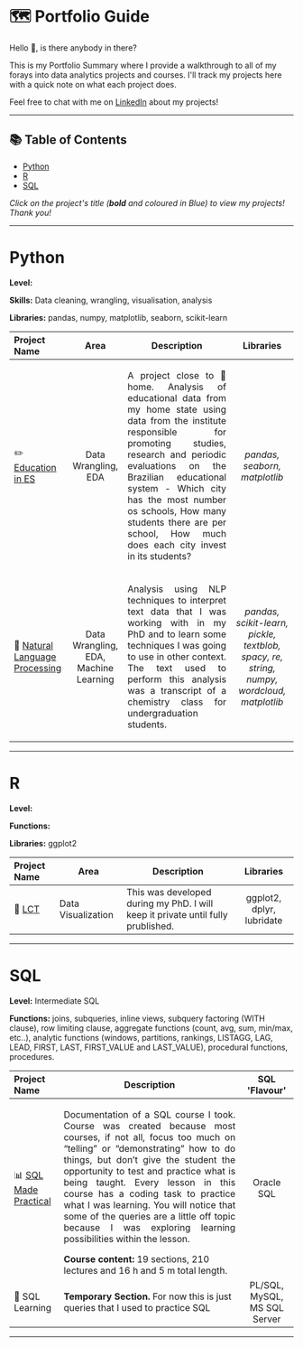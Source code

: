 # 🗺 Portfolio Guide

Hello 👋, is there anybody in there?

This is my Portfolio Summary where I provide a walkthrough to all of my forays into data analytics projects and courses. I'll track my projects here with a quick note on what each project does.

Feel free to chat with me on [LinkedIn](https://www.linkedin.com/in/lucaspassosbarreto/) about my projects!

***

## 📚 Table of Contents

- [Python](#python)
- [R](#r)
- [SQL](#sql)

_Click on the project's title (**bold** and coloured in Blue) to view my projects! Thank you!_

***

# Python

**Level:**

**Skills:** Data cleaning, wrangling, visualisation, analysis

**Libraries:** pandas, numpy, matplotlib, seaborn, scikit-learn

| Project Name | Area | Description | Libraries | 
|:---|:--:|----|:--:|
| :pencil2: [Education in ES](https://github.com/oterrab/portfolio-projects/tree/main/python/educacao-es) |   Data Wrangling, <br /> EDA | <p align="justify"> A project close to 🏡 home. Analysis of educational data from my home state using data from the institute responsible for promoting studies, research and periodic evaluations on the Brazilian educational system - Which city has the most number os schools, How many students there are per school, How much does each city invest in its students? </p> | _pandas, seaborn, matplotlib_ |
| 📑 [Natural Language Processing](https://github.com/oterrab/portfolio-projects/tree/main/python/nlp-learning) |  Data Wrangling, EDA, <br /> Machine Learning | <p align="justify"> Analysis using NLP techniques to interpret text data that I was working with in my PhD and to learn some techniques I was going to use in other context. The text used to perform this analysis was a transcript of a chemistry class for undergraduation students. </p> | _pandas, scikit-learn, pickle, textblob, spacy, re, string, numpy, wordcloud, matplotlib_ |

***

# R

**Level:**

**Functions:**

**Libraries:** ggplot2

| Project Name | Area | Description | Libraries | 
|:---|----|----|:--:|
| 🌊 [LCT](https://github.com/oterrab/LCT-dev) |  Data Visualization | This was developed during my PhD. I will keep it private until fully prublished. | ggplot2, dplyr, lubridate |


***

# SQL

**Level:** Intermediate SQL

**Functions:** joins, subqueries, inline views, subquery factoring (WITH clause), row limiting clause, aggregate functions (count, avg, sum, min/max, etc..), analytic functions (windows, partitions, rankings, LISTAGG, LAG, LEAD, FIRST, LAST, FIRST_VALUE and LAST_VALUE), procedural functions, procedures.

| Project Name | Description | SQL 'Flavour' |
|:---|---|:--:|
| 📊 [SQL Made Practical](https://github.com/oterrab/portfolio-projects/tree/main/sql/oracle-sql-course) | <p align="justify"> Documentation of a SQL course I took. Course was created because most courses, if not all, focus too much on “telling” or “demonstrating” how to do things, but don’t give the student the opportunity to test and practice what is being taught.  Every lesson in this course has a coding task to practice what I was learning. You will notice that some of the queries are a little off topic because I was exploring learning possibilities within the lesson. </p> **Course content:** 19 sections, 210 lectures and 16 h and 5 m total length. | Oracle SQL |
| 🔖 SQL Learning | **Temporary Section.** For now this is just queries that I used to practice SQL | PL/SQL, MySQL, MS SQL Server |

***

